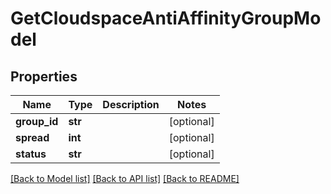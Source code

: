 # GetCloudspaceAntiAffinityGroupModel

## Properties
Name | Type | Description | Notes
------------ | ------------- | ------------- | -------------
**group_id** | **str** |  | [optional] 
**spread** | **int** |  | [optional] 
**status** | **str** |  | [optional] 

[[Back to Model list]](../README.md#documentation-for-models) [[Back to API list]](../README.md#documentation-for-api-endpoints) [[Back to README]](../README.md)


